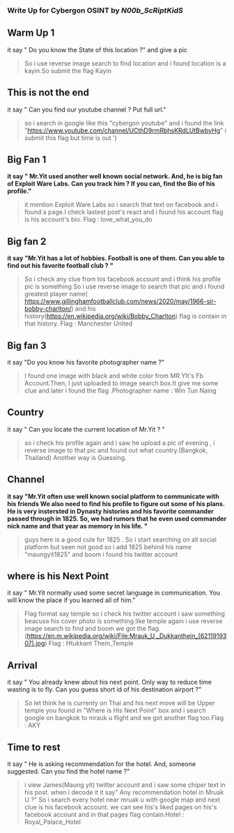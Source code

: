 ### Write Up for Cybergon OSINT by  *N00b_ScRiptKidS*

## Warm Up 1

it say " Do you know the State of this location ?" and give a pic

>So i use reverse image search to find location and i found location is a kayin.So submit the flag Kayin

## This is not the end

it say " Can you find our youtube channel ? Put full url."

>so i search in google like this "cybergon youtube" and i found the link
"https://www.youtube.com/channel/UCthD9rmRbhsKRdLUtBwbyHg"
i submit this flag but time is  out  ')

## Big Fan 1

**it say " Mr.Yit used another well known social network. And, 
he is big fan of Exploit Ware Labs. Can you track him ?
If you can, find the Bio of his profile."**

>it mention Exploit Ware Labs so i search that text on facebook 
and i found a page.I check lastest post's react and i found his account
flag is his account's bio. Flag : love_what_you_do

## Big fan 2

**it say "Mr.Yit has a lot of hobbies. Football is one of them. 
Can you able to find out his favorite football club ?  "**

>So i check any clue from his facebook account and i think his profile pic is something 
So i use reverse image to search that pic and i found greatest player name( https://www.gillinghamfootballclub.com/news/2020/may/1966-sir-bobby-charlton/) and his history(https://en.wikipedia.org/wiki/Bobby_Charlton)
flag is contain in that history. Flag : Manchester United

## Big fan 3

it say "Do you know his favorite photographer name ?"

>I found one image with black and white color from MR YIt's Fb Account.Then,
I just uploaded to image search box.It give me some clue and later i found the flag .Photographer name : Win Tun Naing

## Country

it say " Can you locate the current location of Mr.Yit ? "

>so i check his profile again and i saw he upload a pic of evening , i reverse image to that
pic and found out what country.(Bangkok, Thailand)
>Another way is Guessing.

## Channel

**it say "Mr.Yit often use well known social platform to communicate with his friends 
We also need to find his profile to figure out some of his plans. 
He is very instersted in Dynasty histories and his favorite commander passed through in 1825. So, 
we had rumors that he even used commander nick name and that year as memory in his life. "**

>guys here is a good cule for 1825 . So i start searching on all social platform but seen not good
so i add 1825 behind his name "maungyit1825" and boom i found his twitter account

## where is his Next Point 

it say " Mr.Yit normally used some secret language in communication. You will know the place if you learned all of him."

>Flag format say temple so i check his twitter account i saw something beacuse his cover photo is something like temple
again i use reverse image search to find and boom we got the flag.(https://en.m.wikipedia.org/wiki/File:Mrauk_U,_Dukkanthein_(6211919307).jpg)
Flag : Htukkant Thein_Temple

## Arrival 

it say " You already knew about his next point. Only way to reduce time wasting is to fly. Can you guess short id of his destination airport ?"

>So let think he is currenty on Thai and his next move will be Upper temple you found in "Where is His Next Point" box
and i search google on bangkok to mrauk u flight and we got another flag too.Flag : AKY

## Time to rest 

it say " He is asking recommendation for the hotel. And, someone suggested. Can you find the hotel name ?"

>i view James(Maung yit) twitter account and i saw some chiper text in his post. when i decode it it say" Any recommendation hotel in Mruak U ?" So i search every hotel near mruak u with google map and next clue is his facebook account. we can see his's liked pages on his's facebook account and in that pages flag contain.Hotel : Royal_Palace_Hotel
